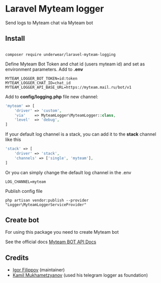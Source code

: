 # Laravel Myteam logger

Send logs to Myteam chat via Myteam bot

## Install

```

composer require underwear/laravel-myteam-logging

```

Define Myteam Bot Token and chat id (users myteam id) and set as environment parameters.
Add to <b>.env</b> 

```
MYTEAM_LOGGER_BOT_TOKEN=id:token
MYTEAM_LOGGER_CHAT_ID=chat_id
MYTEAM_LOGGER_API_BASE_URL=https://myteam.mail.ru/bot/v1
```


Add to <b>config/logging.php</b> file new channel:

```php
'myteam' => [
    'driver' => 'custom',
    'via'    => MyteamLogger\MyteamLogger::class,
    'level'  => 'debug',
]
```

If your default log channel is a stack, you can add it to the <b>stack</b> channel like this
```php
'stack' => [
    'driver' => 'stack',
    'channels' => ['single', 'myteam'],
]
```

Or you can simply change the default log channel in the .env 
```
LOG_CHANNEL=myteam
```

Publish config file
```
php artisan vendor:publish --provider "Logger\MyteamLoggerServiceProvider"
```

## Create bot

For using this package you need to create Myteam bot

See the official docs [Myteam BOT API Docs](https://myteam.mail.ru/botapi/)

## Credits
* [Igor Filippov](https://github.com/underwear) (maintainer)
* [Kamil Mukhametzyanov](https://github.com/GrKamil) (used his telegram logger as foundation)
